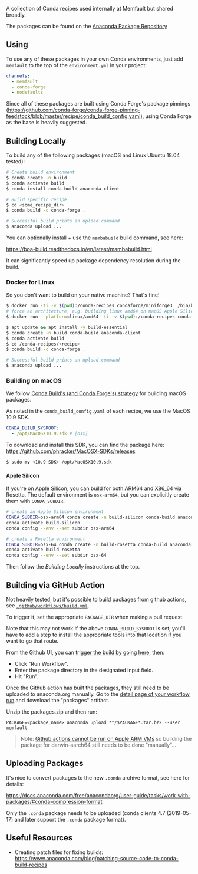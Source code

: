 A collection of Conda recipes used internally at Memfault but shared broadly.

The packages can be found on the [Anaconda Package Repository](https://anaconda.org/Memfault/repo)

## Using

To use any of these packages in your own Conda environments, just add `memfault` to the top of the `environment.yml` in your project:

```yaml
channels:
  - memfault
  - conda-forge
  - nodefaults
```

Since all of these packages are built using Conda Forge's package pinnings (https://github.com/conda-forge/conda-forge-pinning-feedstock/blob/master/recipe/conda_build_config.yaml), using Conda Forge as the base is heavily suggested.

## Building Locally

To build any of the following packages (macOS and Linux Ubuntu 18.04 tested):

```bash
# Create build environment
$ conda create -n build
$ conda activate build
$ conda install conda-build anaconda-client

# Build specific recipe
$ cd <some_recipe_dir>
$ conda build -c conda-forge .

# Successful build prints an upload command
$ anaconda upload ...
```

You can optionally install + use the `mambabuild` build command, see here:

https://boa-build.readthedocs.io/en/latest/mambabuild.html

It can significantly speed up package dependency resolution during the build.

### Docker for Linux

So you don't want to build on your native machine? That's fine!

```bash
$ docker run -ti -v $(pwd):/conda-recipes condaforge/miniforge3  /bin/bash
# force an architecture, e.g. building linux amd64 on macOS Apple Silicon
$ docker run --platform=linux/amd64 -ti -v $(pwd):/conda-recipes condaforge/miniforge3  /bin/bash

$ apt update && apt install -y build-essential
$ conda create -n build conda-build anaconda-client
$ conda activate build
$ cd /conda-recipes/<recipe>
$ conda build -c conda-forge .

# Successful build prints an upload command
$ anaconda upload ...
```

### Building on macOS

We follow [Conda Build's (and Conda Forge's) strategy](https://docs.conda.io/projects/conda-build/en/latest/resources/compiler-tools.html#macos-sdk) for building macOS packages.

As noted in the `conda_build_config.yaml` of each recipe, we use the MacOS 10.9 SDK.

```yaml
CONDA_BUILD_SYSROOT:
  - /opt/MacOSX10.9.sdk # [osx]
```

To download and install this SDK, you can find the package here: https://github.com/phracker/MacOSX-SDKs/releases

```bash
$ sudo mv <10.9 SDK> /opt/MacOSX10.9.sdk
```

#### Apple Silicon

If you're on Apple Silicon, you can build for both ARM64 and X86_64 via Rosetta. The default environment is `osx-arm64`, but you can explicitly create them with `CONDA_SUBDIR`:

```sh
# create an Apple Silicon environment
CONDA_SUBDIR=osx-arm64 conda create -n build-silicon conda-build anaconda-client
conda activate build-silicon
conda config --env --set subdir osx-arm64

# create a Rosetta environment
CONDA_SUBDIR=osx-64 conda create -n build-rosetta conda-build anaconda-client
conda activate build-rosetta
conda config --env --set subdir osx-64
```

Then follow the *Building Locally* instructions at the top.

## Building via GitHub Action

Not heavily tested, but it's possible to build packages from github actions, see
[`.github/workflows/build.yml`](.github/workflows/build.yml).

To trigger it, set the appropriate `PACKAGE_DIR` when making a pull request.

Note that this may not work if the above `CONDA_BUILD_SYSROOT` is set; you'll
have to add a step to install the appropriate tools into that location if you
want to go that route.

From the Github UI, you can [trigger the build by going here](https://github.com/memfault/conda-recipes/actions/workflows/build.yml), then:

- Click "Run Workflow".
- Enter the package directory in the designated input field.
- Hit "Run".

Once the Github action has built the packages, they still need to be uploaded to
anaconda.org manually. Go to the [detail page of your workflow run](https://github.com/memfault/conda-recipes/actions)
and download the "packages" artifact.

Unzip the packages.zip and then run:

```shell
PACKAGE=<package_name> anaconda upload **/$PACKAGE*.tar.bz2 --user memfault
```

> Note: [Github actions cannot be run on Apple ARM VMs](https://github.com/actions/virtual-environments/issues/2187)
> so building the package for darwin-aarch64 still needs to be done "manually"...

## Uploading Packages

It's nice to convert packages to the new `.conda` archive format, see here for
details:

https://docs.anaconda.com/free/anacondaorg/user-guide/tasks/work-with-packages/#conda-compression-format

Only the `.conda` package needs to be uploaded (conda clients 4.7 (2019-05-17)
and later support the `.conda` package format).

## Useful Resources

- Creating patch files for fixing builds: https://www.anaconda.com/blog/patching-source-code-to-conda-build-recipes
